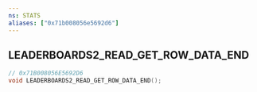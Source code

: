 ```yaml
---
ns: STATS
aliases: ["0x71b008056e5692d6"]
---
```

## LEADERBOARDS2_READ_GET_ROW_DATA_END

```c
// 0x71B008056E5692D6
void LEADERBOARDS2_READ_GET_ROW_DATA_END();
```
